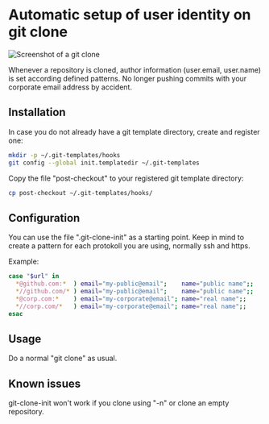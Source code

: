 # Automatic setup of user identity on git clone

![Screenshot of a git clone](/about.png)

Whenever a repository is cloned, author information (user.email, user.name) is set according defined patterns. No longer pushing commits with your corporate email address by accident.

## Installation

In case you do not already have a git template directory, create and register one:

```bash
mkdir -p ~/.git-templates/hooks
git config --global init.templatedir ~/.git-templates
```
Copy the file "post-checkout" to your registered git template directory:
```bash
cp post-checkout ~/.git-templates/hooks/
```

## Configuration

You can use the file ".git-clone-init" as a starting point. Keep in mind to create a pattern for each protokoll you are using, normally ssh and https.

Example:
```bash
case "$url" in
  *@github.com:*  ) email="my-public@email";    name="public name";;
  *//github.com/* ) email="my-public@email";    name="public name";;
  *@corp.com:*    ) email="my-corporate@email"; name="real name";;
  *//corp.com/*   ) email="my-corporate@email"; name="real name";;
esac
```

## Usage

Do a normal "git clone" as usual.

## Known issues

git-clone-init won't work if you clone using "-n" or clone an empty repository.

